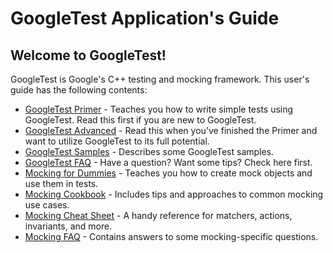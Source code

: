 # GoogleTest Application's Guide

## Welcome to GoogleTest!

GoogleTest is Google's C++ testing and mocking framework. This user's guide has
the following contents:

*   [GoogleTest Primer](primer.md) - Teaches you how to write simple tests using
    GoogleTest. Read this first if you are new to GoogleTest.
*   [GoogleTest Advanced](advanced.md) - Read this when you've finished the
    Primer and want to utilize GoogleTest to its full potential.
*   [GoogleTest Samples](samples.md) - Describes some GoogleTest samples.
*   [GoogleTest FAQ](faq.md) - Have a question? Want some tips? Check here
    first.
*   [Mocking for Dummies](gmock_for_dummies.md) - Teaches you how to create mock
    objects and use them in tests.
*   [Mocking Cookbook](gmock_cook_book.md) - Includes tips and approaches to
    common mocking use cases.
*   [Mocking Cheat Sheet](gmock_cheat_sheet.md) - A handy reference for
    matchers, actions, invariants, and more.
*   [Mocking FAQ](gmock_faq.md) - Contains answers to some mocking-specific
    questions.
